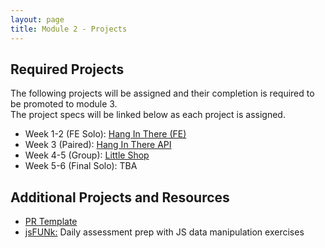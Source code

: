 ```yaml
---
layout: page
title: Module 2 - Projects
---
```


## Required Projects

The following projects will be assigned and their completion is required to be promoted to module 3.  
The project specs will be linked below as each project is assigned.

- Week 1-2 (FE Solo): [Hang In There (FE)](./hang_in_there)
- Week 3 (Paired): [Hang In There API](./hang_in_there_api/)
- Week 4-5 (Group): [Little Shop](./little_shop/)
- Week 5-6 (Final Solo): TBA
<!-- - Week 5-6 (Final Solo): [Coupon Codes](./coupon_codes/) -->

## Additional Projects and Resources

- [PR Template](./pr_template)
- [jsFUNk:](./js_funk) Daily assessment prep with JS data manipulation exercises
